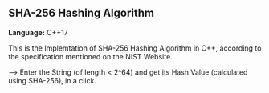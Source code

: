## SHA-256 Hashing Algorithm

**Language:** C++17

This is the Implemtation of SHA-256 Hashing Algorithm in C++, according to the specification mentioned on the NIST Website. <br/>

--> Enter the String (of length < 2^64) and get its Hash Value (calculated using SHA-256), in a click.
